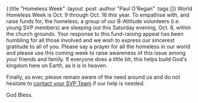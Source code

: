 {:title "Homeless Week"
 :layout :post
 :author "Paul O'Regan"
 :tags []}
World Homeless Week is Oct. 9 through Oct. 16 this year. To empathise with, and raise funds for, the homeless, a group of our B-Attitude volunteers (i.e. young SVP members) are sleeping out this Saturday evening, Oct. 8, within the church grounds. Your response to this fund-raising appeal has been humbling for all those involved and we wish to express our sincerest gratitude to all of you. Please say a prayer for all the homeless in our world and please use this coming week to raise awareness of this issue among your friends and family. If everyone does a little bit, this helps build God's kingdom here on Earth, as it is in heaven.

Finally, as ever, please remain aware of the need around us and do not hesitate to [contact your SVP Team](../../pages-output/contact/) if our help is needed.

God Bless.

